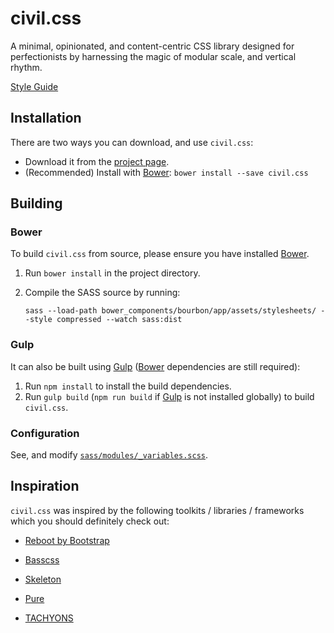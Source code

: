 # civil.css

A minimal, opinionated, and content-centric CSS library designed for perfectionists by harnessing the magic of modular scale, and vertical rhythm.

[Style Guide][styleguide]


## Installation

There are two ways you can download, and use `civil.css`:

- Download it from the [project page][downloads].
- (Recommended) Install with [Bower][bower]: `bower install --save civil.css`


## Building

### Bower

To build `civil.css` from source, please ensure you have installed [Bower][bower].

1. Run `bower install` in the project directory.
2. Compile the SASS source by running:

    ```shell
    sass --load-path bower_components/bourbon/app/assets/stylesheets/ --style compressed --watch sass:dist
    ```

### Gulp

It can also be built using [Gulp][gulp] ([Bower][bower] dependencies are still required):

1. Run `npm install` to install the build dependencies.
2. Run `gulp build` (`npm run build` if [Gulp][gulp] is not installed globally) to build `civil.css`.

### Configuration

See, and modify [`sass/modules/_variables.scss`][config].


## Inspiration

`civil.css` was inspired by the following toolkits / libraries / frameworks which you should definitely check out:

- [Reboot by Bootstrap](https://github.com/twbs/bootstrap/)
- [Basscss](http://www.basscss.com/)
- [Skeleton](http://getskeleton.com/)
- [Pure](http://purecss.io/)
- [TACHYONS](http://tachyons.io/)


  [styleguide]: http://civilapp.github.io/civil.css/
  [bower]: http://bower.io/
  [gulp]: http://gulpjs.com/
  [downloads]: https://github.com/CivilApp/civil.css/releases
  [config]: https://github.com/CivilApp/civil.css/blob/master/sass/modules/_variables.scss